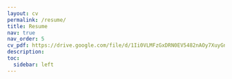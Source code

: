 ```yaml
---
layout: cv
permalink: /resume/
title: Resume
nav: true
nav_order: 5
cv_pdf: https://drive.google.com/file/d/1Ii0VLMFzGxDRN0EV5482nAOy7XuyGn0l/view?usp=drive_link # you can also use external links here
description: 
toc:
  sidebar: left
---
```


